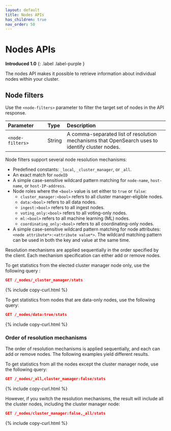 ```yaml
---
layout: default
title: Nodes APIs
has_children: true
nav_order: 50
---
```


# Nodes APIs
**Introduced 1.0**
{: .label .label-purple }

The nodes API makes it possible to retrieve information about individual nodes within your cluster. 

## Node filters

Use the `<node-filters>` parameter to filter the target set of nodes in the API response.

<style>
table th:first-of-type {
    width: 25%;
}
table th:nth-of-type(2) {
    width: 10%;
}
table th:nth-of-type(3) {
    width: 65%;
}
</style>

Parameter | Type   | Description
:--- |:-------| :---
`<node-filters>` | String | A comma-separated list of resolution mechanisms that OpenSearch uses to identify cluster nodes.

Node filters support several node resolution mechanisms:

- Predefined constants: `_local`, `_cluster_manager`, or `_all`.
- An exact match for `nodeID`
- A simple case-sensitive wildcard pattern matching for `node-name`, `host-name`, or `host-IP-address`.
- Node roles where the `<bool>` value is set either to `true` or `false`:
  - `cluster_manager:<bool>` refers to all cluster manager-eligible nodes.
  - `data:<bool>` refers to all data nodes.
  - `ingest:<bool>` refers to all ingest nodes.
  - `voting_only:<bool>` refers to all voting-only nodes.
  - `ml:<bool>` refers to all machine learning (ML) nodes.
  - `coordinating_only:<bool>` refers to all coordinating-only nodes.
- A simple case-sensitive wildcard pattern matching for node attributes: `<node attribute*>:<attribute value*>`. The wildcard matching pattern can be used in both the key and value at the same time.

Resolution mechanisms are applied sequentially in the order specified by the client. Each mechanism specification can either add or remove nodes.

To get statistics from the elected cluster manager node only, use the following query :

```json
GET /_nodes/_cluster_manager/stats
```
{% include copy-curl.html %}

To get statistics from nodes that are data-only nodes, use the following query:

```json
GET /_nodes/data:true/stats
```
{% include copy-curl.html %}

### Order of resolution mechanisms

The order of resolution mechanisms is applied sequentially, and each can add or remove nodes. The following examples yield different results.

To get statistics from all the nodes except the cluster manager node, use the following query:

```json
GET /_nodes/_all,cluster_manager:false/stats
```
{% include copy-curl.html %}

However, if you switch the resolution mechanisms, the result will include all the cluster nodes, including the cluster manager node: 

```json
GET /_nodes/cluster_manager:false,_all/stats
```
{% include copy-curl.html %}